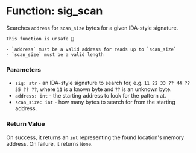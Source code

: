 # Function: sig_scan

Searches `address` for `scan_size` bytes for a given IDA-style signature.

```admonish danger title=""
This function is unsafe 🐉

- `address` must be a valid address for reads up to `scan_size`
- `scan_size` must be a valid length
```

### Parameters
- `sig: str` - an IDA-style signature to search for, e.g. `11 22 33 ?? 44 ?? 55 ?? ??`, where `11` is a known byte and `??` is an unknown byte.
- `address: int` - the starting address to look for the pattern at.
- `scan_size: int` - how many bytes to search for from the starting address.

### Return Value
On success, it returns an `int` representing the found location's memory address. On failure, it returns `None`.
